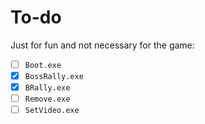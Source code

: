 # To-do

Just for fun and not necessary for the game:

- [ ] `Boot.exe`
- [x] `BossRally.exe`
- [x] `BRally.exe`
- [ ] `Remove.exe`
- [ ] `SetVideo.exe`
